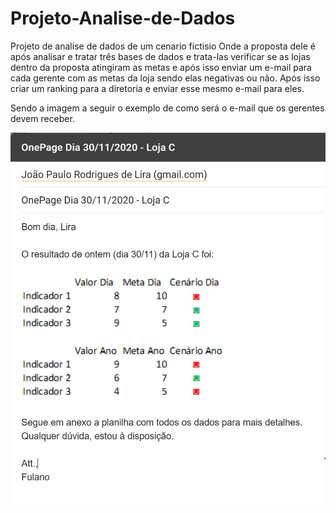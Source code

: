 # Projeto-Analise-de-Dados
 Projeto de analise de dados de um cenario fictisio
 Onde a proposta dele é após analisar e tratar três bases de dados e trata-las 
 verificar se as lojas dentro da proposta atingiram as metas e após isso enviar
 um e-mail para cada gerente com as metas da loja sendo elas negativas ou não.
 Após isso criar um ranking para a diretoria e enviar esse mesmo e-mail para eles.

 Sendo a imagem a seguir o exemplo de como será o e-mail que os gerentes devem receber.

 <img src= "https://github.com/Cassio295/Projeto-Analise-de-Dados/blob/main/Exemplo.JPG?raw=true" >

